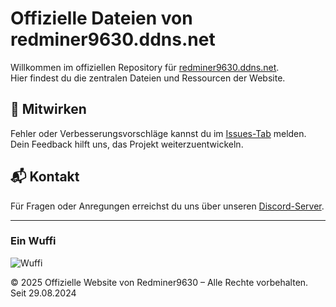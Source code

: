 # Offizielle Dateien von redminer9630.ddns.net

Willkommen im offiziellen Repository für [redminer9630.ddns.net](https://redminer9630.ddns.net).  
Hier findest du die zentralen Dateien und Ressourcen der Website.

## 🚀 Mitwirken

Fehler oder Verbesserungsvorschläge kannst du im [Issues-Tab](https://github.com/Redminer9630de/Redminer9630/issues) melden.  
Dein Feedback hilft uns, das Projekt weiterzuentwickeln.

## 📬 Kontakt

Für Fragen oder Anregungen erreichst du uns über unseren [Discord-Server](https://discord.com/invite/uRNX47tYrX).

---

### Ein Wuffi

![Wuffi](https://upload.wikimedia.org/wikipedia/commons/thumb/6/6e/Golde33443.jpg/440px-Golde33443.jpg)

© 2025 Offizielle Website von Redminer9630 – Alle Rechte vorbehalten. Seit 29.08.2024

